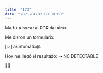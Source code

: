 ```yaml
---
title: "173"
date: "2021-04-02 00:00:00"
---
```


Me fui a hacer el PCR del alma.

Me dieron un formulario:

[✓] asintomátic@.




Hoy me llegó el resultado:              ➝
NO DETECTABLE

🤷‍♂️